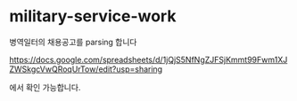 # military-service-work
병역일터의 채용공고를 parsing 합니다

https://docs.google.com/spreadsheets/d/1jQjS5NfNgZJFSjKmmt99Fwm1XJZWSkgcVwQRoqUrTow/edit?usp=sharing

에서 확인 가능합니다.
